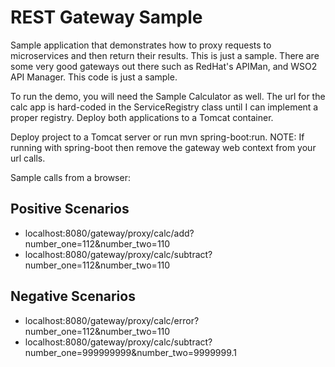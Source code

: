 # REST Gateway Sample
Sample application that demonstrates how to proxy requests to microservices and then return their results. This is just a sample. There are some very good gateways out there such as RedHat's APIMan, and WSO2 API Manager. This code is just a sample.

To run the demo, you will need the Sample Calculator as well. The url for the calc app is hard-coded in the ServiceRegistry class until I can implement a proper registry. Deploy both applications to a Tomcat container.

Deploy project to a Tomcat server or run mvn spring-boot:run. NOTE: If running with spring-boot then remove the gateway web context from your url calls.

Sample calls from a browser:
## Positive Scenarios
* localhost:8080/gateway/proxy/calc/add?number_one=112&number_two=110
* localhost:8080/gateway/proxy/calc/subtract?number_one=112&number_two=110

## Negative Scenarios
* localhost:8080/gateway/proxy/calc/error?number_one=112&number_two=110
* localhost:8080/gateway/proxy/calc/subtract?number_one=999999999&number_two=9999999.1